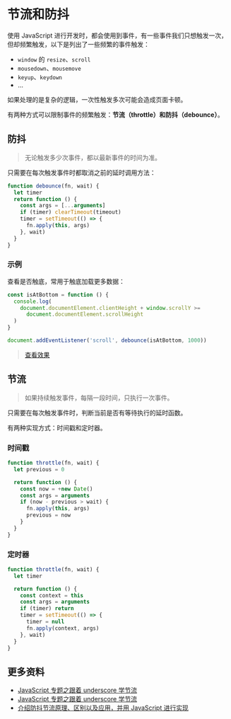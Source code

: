 # 节流和防抖

使用 JavaScript 进行开发时，都会使用到事件，有一些事件我们只想触发一次，但却频繁触发，以下是列出了一些频繁的事件触发：

- `window` 的 `resize`、`scroll`
- `mousedown`、`mousemove`
- `keyup`、`keydown`
- ...

如果处理的是复杂的逻辑，一次性触发多次可能会造成页面卡顿。

有两种方式可以限制事件的频繁触发：**节流（throttle）和防抖（debounce）**。

## 防抖

> 无论触发多少次事件，都以最新事件的时间为准。

只需要在每次触发事件时都取消之前的延时调用方法：

```js
function debounce(fn, wait) {
  let timer
  return function () {
    const args = [...arguments]
    if (timer) clearTimeout(timeout)
    timer = setTimeout(() => {
      fn.apply(this, args)
    }, wait)
  }
}
```

### 示例

查看是否触底，常用于触底加载更多数据：

```js
const isAtBottom = function () {
  console.log(
    document.documentElement.clientHeight + window.scrollY >=
      document.documentElement.scrollHeight
  )
}

document.addEventListener('scroll', debounce(isAtBottom, 1000))
```

> [查看效果](https://codepen.io/lio-zero/pen/wvqQxbb)

## 节流

> 如果持续触发事件，每隔一段时间，只执行一次事件。

只需要在每次触发事件时，判断当前是否有等待执行的延时函数。

有两种实现方式：时间戳和定时器。

### 时间戳

```js
function throttle(fn, wait) {
  let previous = 0

  return function () {
    const now = +new Date()
    const args = arguments
    if (now - previous > wait) {
      fn.apply(this, args)
      previous = now
    }
  }
}
```

### 定时器

```js
function throttle(fn, wait) {
  let timer

  return function () {
    const context = this
    const args = arguments
    if (timer) return
    timer = setTimeout(() => {
      timer = null
      fn.apply(context, args)
    }, wait)
  }
}
```

## 更多资料

- [JavaScript 专题之跟着 underscore 学节流](https://github.com/mqyqingfeng/Blog/issues/22)
- [JavaScript 专题之跟着 underscore 学节流](https://github.com/mqyqingfeng/Blog/issues/26)
- [介绍防抖节流原理、区别以及应用，并用 JavaScript 进行实现](https://github.com/lgwebdream/FE-Interview/issues/15)

